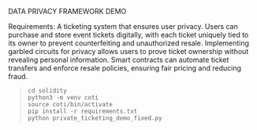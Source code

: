 DATA PRIVACY FRAMEWORK DEMO

Requirements:
A ticketing system that ensures user privacy. Users can purchase and store event tickets digitally, with each ticket uniquely tied to its owner to prevent counterfeiting and unauthorized resale. Implementing garbled circuits for privacy allows users to prove ticket ownership without revealing personal information. Smart contracts can automate ticket transfers and enforce resale policies, ensuring fair pricing and reducing fraud.

> ```
> cd solidity
> python3 -m venv coti
> source coti/bin/activate
> pip install -r requirements.txt
> python private_ticketing_demo_fixed.py 
>
> ```
